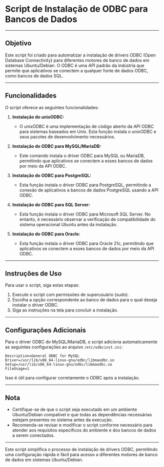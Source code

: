 # Script de Instalação de ODBC para Bancos de Dados

---

## Objetivo

Este script foi criado para automatizar a instalação de drivers ODBC (Open Database Connectivity) para diferentes motores de banco de dados em sistemas Ubuntu/Debian. O ODBC é uma API padrão da indústria que permite que aplicativos se conectem a qualquer fonte de dados ODBC, como bancos de dados SQL.

---

## Funcionalidades

O script oferece as seguintes funcionalidades:

1. **Instalação do unixODBC:**
   - O unixODBC é uma implementação de código aberto da API ODBC para sistemas baseados em Unix. Esta função instala o unixODBC e seus pacotes de desenvolvimento necessários.

2. **Instalação do ODBC para MySQL/MariaDB:**
   - Este comando instala o driver ODBC para MySQL ou MariaDB, permitindo que aplicativos se conectem a esses bancos de dados por meio da API ODBC.

3. **Instalação do ODBC para PostgreSQL:**
   - Esta função instala o driver ODBC para PostgreSQL, permitindo a conexão de aplicativos a bancos de dados PostgreSQL usando a API ODBC.

4. **Instalação do ODBC para SQL Server:**
   - Esta função instala o driver ODBC para Microsoft SQL Server. No entanto, é necessário observar a verificação de compatibilidade do sistema operacional Ubuntu antes da instalação.

5. **Instalação do ODBC para Oracle:**
   - Esta função instala o driver ODBC para Oracle 21c, permitindo que aplicativos se conectem a esses bancos de dados por meio da API ODBC.

---

## Instruções de Uso

Para usar o script, siga estas etapas:

1. Execute o script com permissões de superusuário (sudo).
2. Escolha a opção correspondente ao banco de dados para o qual deseja instalar o driver ODBC.
3. Siga as instruções na tela para concluir a instalação.

---

## Configurações Adicionais

Para o driver ODBC do MySQL/MariaDB, o script adiciona automaticamente as seguintes configurações ao arquivo `/etc/odbcinst.ini`:
```[mysql]
Description=General ODBC for MySQL
Driver=/usr/lib/x86_64-linux-gnu/odbc/libmaodbc.so
Setup=/usr/lib/x86_64-linux-gnu/odbc/libmaodbc.so
FileUsage=1
```


Isso é útil para configurar corretamente o ODBC após a instalação.

---

## Nota

- Certifique-se de que o script seja executado em um ambiente Ubuntu/Debian compatível e que todas as dependências necessárias estejam presentes no sistema antes da execução.
- Recomenda-se revisar e modificar o script conforme necessário para atender aos requisitos específicos do ambiente e dos bancos de dados a serem conectados.

---

Este script simplifica o processo de instalação de drivers ODBC, permitindo uma configuração rápida e fácil para acesso a diferentes motores de banco de dados em sistemas Ubuntu/Debian.


